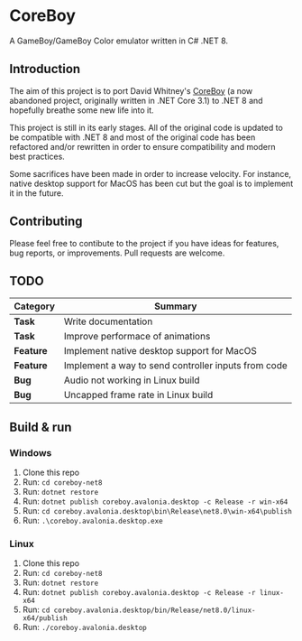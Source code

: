 # CoreBoy

A GameBoy/GameBoy Color emulator written in C# .NET 8.

## Introduction

The aim of this project is to port David Whitney's
[CoreBoy](https://github.com/davidwhitney/CoreBoy) (a now abandoned project,
originally written in .NET Core 3.1) to .NET 8 and hopefully breathe some new
life into it.

This project is still in its early stages. All of the original code is updated
to be compatible with .NET 8 and most of the original code has been refactored
and/or rewritten in order to ensure compatibility and modern best practices.

Some sacrifices have been made in order to increase velocity. For instance,
native desktop support for MacOS has been cut but the goal is to implement it
in the future.

## Contributing

Please feel free to contibute to the project if you have ideas for features,
bug reports, or improvements. Pull requests are welcome.

## TODO

| Category    | Summary                                             |
| ----------- | --------------------------------------------------- |
| **Task**    | Write documentation                                 |
| **Task**    | Improve performace of animations                    |
| **Feature** | Implement native desktop support for MacOS          |
| **Feature** | Implement a way to send controller inputs from code |
| **Bug**     | Audio not working in Linux build                    |
| **Bug**     | Uncapped frame rate in Linux build                  |

## Build & run

### Windows

1. Clone this repo
2. Run: `cd coreboy-net8`
3. Run: `dotnet restore`
4. Run: `dotnet publish coreboy.avalonia.desktop -c Release -r win-x64`
5. Run: `cd coreboy.avalonia.desktop\bin\Release\net8.0\win-x64\publish`
6. Run: `.\coreboy.avalonia.desktop.exe`

### Linux

1. Clone this repo
2. Run: `cd coreboy-net8`
3. Run: `dotnet restore`
4. Run: `dotnet publish coreboy.avalonia.desktop -c Release -r linux-x64`
5. Run: `cd coreboy.avalonia.desktop/bin/Release/net8.0/linux-x64/publish`
6. Run: `./coreboy.avalonia.desktop`
